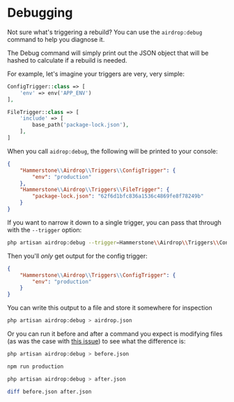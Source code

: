 
# Debugging

Not sure what's triggering a rebuild? You can use the `airdrop:debug` command to help you diagnose it.

The Debug command will simply print out the JSON object that will be hashed to calculate if a rebuild is needed. 

For example, let's imagine your triggers are very, very simple:

```php
ConfigTrigger::class => [
    'env' => env('APP_ENV')
],

FileTrigger::class => [
    'include' => [
        base_path('package-lock.json'),
    ],
]
```

When you call `aidrop:debug`, the following will be printed to your console:

```json
{
    "Hammerstone\\Airdrop\\Triggers\\ConfigTrigger": {
        "env": "production"
    },
    "Hammerstone\\Airdrop\\Triggers\\FileTrigger": {
        "package-lock.json": "62f6d1bfc836a1536c4869fe8f78249b"
    }
}
```

If you want to narrow it down to a single trigger, you can pass that through with the `--trigger` option:

```bash
php artisan airdrop:debug --trigger=Hammerstone\\Airdrop\\Triggers\\ConfigTrigger
```

Then you'll _only_ get output for the config trigger:
```json
{
    "Hammerstone\\Airdrop\\Triggers\\ConfigTrigger": {
        "env": "production"
    }
}
```

You can write this output to a file and store it somewhere for inspection

```bash
php artisan airdrop:debug > airdrop.json
```

Or you can run it before and after a command you expect is modifying files (as was the case with [this issue](https://github.com/hammerstonedev/airdrop/issues/2)) to see what the difference is:

```bash
php artisan airdrop:debug > before.json

npm run production

php artisan airdrop:debug > after.json

diff before.json after.json
```
